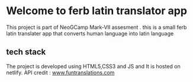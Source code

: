# Welcome to ferb latin translator app

This project is part of NeoGCamp Mark-VII assesment . this is a small ferb latin translater app that converts human language into latin language 

## tech stack

The project is developed using HTML5,CSS3 and JS and It is hosted on netlify.
API credit : www.funtranslations.com
